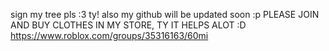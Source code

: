 sign my tree pls :3 ty! also my github will be updated soon :p
PLEASE JOIN AND BUY CLOTHES IN MY STORE, TY IT HELPS ALOT :D https://www.roblox.com/groups/35316163/60mi
